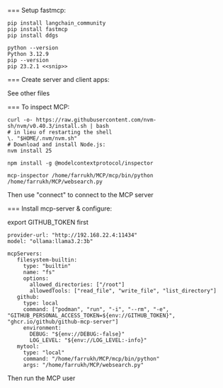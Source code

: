 === Setup fastmcp: 

```
pip install langchain_community
pip install fastmcp
pip install ddgs
```
```
python --version
Python 3.12.9
pip --version
pip 23.2.1 <<snip>>
```

=== Create server and client apps:

See other files

=== To inspect MCP:

```
curl -o- https://raw.githubusercontent.com/nvm-sh/nvm/v0.40.3/install.sh | bash
# in lieu of restarting the shell
\. "$HOME/.nvm/nvm.sh"
# Download and install Node.js:
nvm install 25
```
```
npm install -g @modelcontextprotocol/inspector
```
```
mcp-inspector /home/farrukh/MCP/mcp/bin/python /home/farrukh/MCP/websearch.py
```
Then use "connect" to connect to the MCP server

=== Install mcp-server & configure:

export GITHUB_TOKEN first

```
provider-url: "http://192.168.22.4:11434"
model: "ollama:llama3.2:3b"

mcpServers:
   filesystem-builtin:
     type: "builtin"
     name: "fs"
     options:
       allowed_directories: ["/root"]
       allowedTools: ["read_file", "write_file", "list_directory"]
   github:
     type: local
     command: ["podman", "run", "-i", "--rm", "-e", "GITHUB_PERSONAL_ACCESS_TOKEN=${env://GITHUB_TOKEN}", "ghcr.io/github/github-mcp-server"]
     environment:
       DEBUG: "${env://DEBUG:-false}"
       LOG_LEVEL: "${env://LOG_LEVEL:-info}"
   mytool:
     type: "local"
     command: "/home/farrukh/MCP/mcp/bin/python"
     args: "/home/farrukh/MCP/websearch.py"

```
Then run the MCP user




